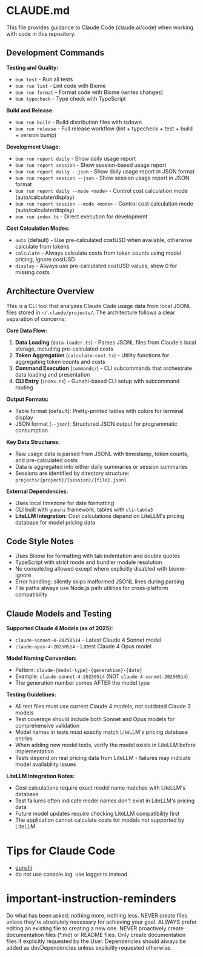 # CLAUDE.md

This file provides guidance to Claude Code (claude.ai/code) when working with code in this repository.

## Development Commands

**Testing and Quality:**
- `bun test` - Run all tests
- `bun run lint` - Lint code with Biome
- `bun run format` - Format code with Biome (writes changes)
- `bun typecheck` - Type check with TypeScript

**Build and Release:**
- `bun run build` - Build distribution files with tsdown
- `bun run release` - Full release workflow (lint + typecheck + test + build + version bump)

**Development Usage:**
- `bun run report daily` - Show daily usage report
- `bun run report session` - Show session-based usage report
- `bun run report daily --json` - Show daily usage report in JSON format
- `bun run report session --json` - Show session usage report in JSON format
- `bun run report daily --mode <mode>` - Control cost calculation mode (auto/calculate/display)
- `bun run report session --mode <mode>` - Control cost calculation mode (auto/calculate/display)
- `bun run index.ts` - Direct execution for development

**Cost Calculation Modes:**
- `auto` (default) - Use pre-calculated costUSD when available, otherwise calculate from tokens
- `calculate` - Always calculate costs from token counts using model pricing, ignore costUSD
- `display` - Always use pre-calculated costUSD values, show 0 for missing costs

## Architecture Overview

This is a CLI tool that analyzes Claude Code usage data from local JSONL files stored in `~/.claude/projects/`. The architecture follows a clear separation of concerns:

**Core Data Flow:**
1. **Data Loading** (`data-loader.ts`) - Parses JSONL files from Claude's local storage, including pre-calculated costs
2. **Token Aggregation** (`calculate-cost.ts`) - Utility functions for aggregating token counts and costs
3. **Command Execution** (`commands/`) - CLI subcommands that orchestrate data loading and presentation
4. **CLI Entry** (`index.ts`) - Gunshi-based CLI setup with subcommand routing

**Output Formats:**
- Table format (default): Pretty-printed tables with colors for terminal display
- JSON format (`--json`): Structured JSON output for programmatic consumption

**Key Data Structures:**
- Raw usage data is parsed from JSONL with timestamp, token counts, and pre-calculated costs
- Data is aggregated into either daily summaries or session summaries
- Sessions are identified by directory structure: `projects/{project}/{session}/{file}.jsonl`

**External Dependencies:**
- Uses local timezone for date formatting
- CLI built with `gunshi` framework, tables with `cli-table3`
- **LiteLLM Integration**: Cost calculations depend on LiteLLM's pricing database for model pricing data

## Code Style Notes

- Uses Biome for formatting with tab indentation and double quotes
- TypeScript with strict mode and bundler module resolution
- No console.log allowed except where explicitly disabled with biome-ignore
- Error handling: silently skips malformed JSONL lines during parsing
- File paths always use Node.js path utilities for cross-platform compatibility

## Claude Models and Testing

**Supported Claude 4 Models (as of 2025):**
- `claude-sonnet-4-20250514` - Latest Claude 4 Sonnet model
- `claude-opus-4-20250514` - Latest Claude 4 Opus model

**Model Naming Convention:**
- Pattern: `claude-{model-type}-{generation}-{date}`
- Example: `claude-sonnet-4-20250514` (NOT `claude-4-sonnet-20250514`)
- The generation number comes AFTER the model type

**Testing Guidelines:**
- All test files must use current Claude 4 models, not outdated Claude 3 models
- Test coverage should include both Sonnet and Opus models for comprehensive validation
- Model names in tests must exactly match LiteLLM's pricing database entries
- When adding new model tests, verify the model exists in LiteLLM before implementation
- Tests depend on real pricing data from LiteLLM - failures may indicate model availability issues

**LiteLLM Integration Notes:**
- Cost calculations require exact model name matches with LiteLLM's database
- Test failures often indicate model names don't exist in LiteLLM's pricing data
- Future model updates require checking LiteLLM compatibility first
- The application cannot calculate costs for models not supported by LiteLLM

# Tips for Claude Code
- [gunshi](https://gunshi.dev/llms-full.txt)
- do not use console.log. use logger.ts instead

# important-instruction-reminders
Do what has been asked; nothing more, nothing less.
NEVER create files unless they're absolutely necessary for achieving your goal.
ALWAYS prefer editing an existing file to creating a new one.
NEVER proactively create documentation files (*.md) or README files. Only create documentation files if explicitly requested by the User.
Dependencies should always be added as devDependencies unless explicitly requested otherwise.
